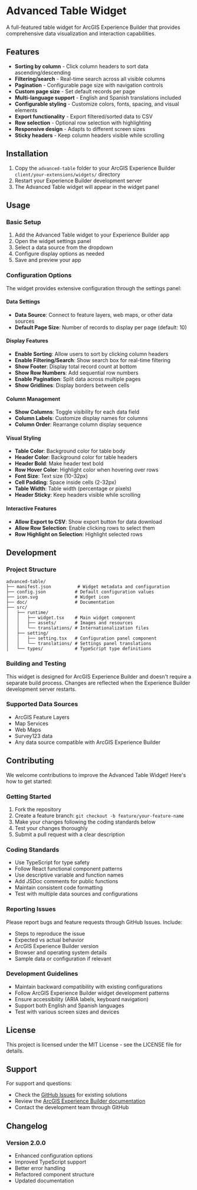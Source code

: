 # Advanced Table Widget

A full-featured table widget for ArcGIS Experience Builder that provides comprehensive data visualization and interaction capabilities.

## Features

- **Sorting by column** - Click column headers to sort data ascending/descending
- **Filtering/search** - Real-time search across all visible columns
- **Pagination** - Configurable page size with navigation controls
- **Custom page size** - Set default records per page
- **Multi-language support** - English and Spanish translations included
- **Configurable styling** - Customize colors, fonts, spacing, and visual elements
- **Export functionality** - Export filtered/sorted data to CSV
- **Row selection** - Optional row selection with highlighting
- **Responsive design** - Adapts to different screen sizes
- **Sticky headers** - Keep column headers visible while scrolling

## Installation

1. Copy the `advanced-table` folder to your ArcGIS Experience Builder `client/your-extensions/widgets/` directory
2. Restart your Experience Builder development server
3. The Advanced Table widget will appear in the widget panel

## Usage

### Basic Setup
1. Add the Advanced Table widget to your Experience Builder app
2. Open the widget settings panel
3. Select a data source from the dropdown
4. Configure display options as needed
5. Save and preview your app

### Configuration Options

The widget provides extensive configuration through the settings panel:

#### Data Settings
- **Data Source**: Connect to feature layers, web maps, or other data sources
- **Default Page Size**: Number of records to display per page (default: 10)

#### Display Features
- **Enable Sorting**: Allow users to sort by clicking column headers
- **Enable Filtering/Search**: Show search box for real-time filtering
- **Show Footer**: Display total record count at bottom
- **Show Row Numbers**: Add sequential row numbers
- **Enable Pagination**: Split data across multiple pages
- **Show Gridlines**: Display borders between cells

#### Column Management
- **Show Columns**: Toggle visibility for each data field
- **Column Labels**: Customize display names for columns
- **Column Order**: Rearrange column display sequence

#### Visual Styling
- **Table Color**: Background color for table body
- **Header Color**: Background color for table headers
- **Header Bold**: Make header text bold
- **Row Hover Color**: Highlight color when hovering over rows
- **Font Size**: Text size (10-32px)
- **Cell Padding**: Space inside cells (2-32px)
- **Table Width**: Table width (percentage or pixels)
- **Header Sticky**: Keep headers visible while scrolling

#### Interactive Features
- **Allow Export to CSV**: Show export button for data download
- **Allow Row Selection**: Enable clicking rows to select them
- **Row Highlight on Selection**: Highlight selected rows

## Development

### Project Structure
```
advanced-table/
├── manifest.json          # Widget metadata and configuration
├── config.json           # Default configuration values
├── icon.svg              # Widget icon
├── doc/                  # Documentation
├── src/
│   ├── runtime/
│   │   ├── widget.tsx    # Main widget component
│   │   ├── assets/       # Images and resources
│   │   └── translations/ # Internationalization files
│   ├── setting/
│   │   ├── setting.tsx   # Configuration panel component
│   │   └── translations/ # Settings panel translations
│   └── types/            # TypeScript type definitions
```

### Building and Testing
This widget is designed for ArcGIS Experience Builder and doesn't require a separate build process. Changes are reflected when the Experience Builder development server restarts.

### Supported Data Sources
- ArcGIS Feature Layers
- Map Services
- Web Maps
- Survey123 data
- Any data source compatible with ArcGIS Experience Builder

## Contributing

We welcome contributions to improve the Advanced Table Widget! Here's how to get started:

### Getting Started
1. Fork the repository
2. Create a feature branch: `git checkout -b feature/your-feature-name`
3. Make your changes following the coding standards below
4. Test your changes thoroughly
5. Submit a pull request with a clear description

### Coding Standards
- Use TypeScript for type safety
- Follow React functional component patterns
- Use descriptive variable and function names
- Add JSDoc comments for public functions
- Maintain consistent code formatting
- Test with multiple data sources and configurations

### Reporting Issues
Please report bugs and feature requests through GitHub Issues. Include:
- Steps to reproduce the issue
- Expected vs actual behavior
- ArcGIS Experience Builder version
- Browser and operating system details
- Sample data or configuration if relevant

### Development Guidelines
- Maintain backward compatibility with existing configurations
- Follow ArcGIS Experience Builder widget development patterns
- Ensure accessibility (ARIA labels, keyboard navigation)
- Support both English and Spanish languages
- Test with various screen sizes and devices

## License

This project is licensed under the MIT License - see the LICENSE file for details.

## Support

For support and questions:
- Check the [GitHub Issues](https://github.com/nwharney-cyber/advanced-table-widget/issues) for existing solutions
- Review the [ArcGIS Experience Builder documentation](https://developers.arcgis.com/experience-builder/)
- Contact the development team through GitHub

## Changelog

### Version 2.0.0
- Enhanced configuration options
- Improved TypeScript support
- Better error handling
- Refactored component structure
- Updated documentation
